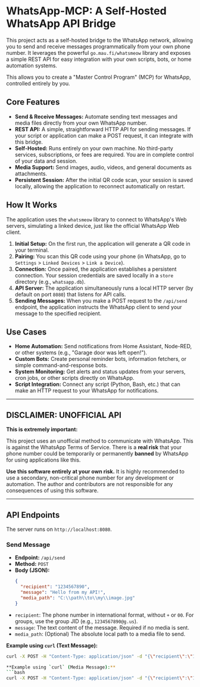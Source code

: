 # WhatsApp-MCP: A Self-Hosted WhatsApp API Bridge

This project acts as a self-hosted bridge to the WhatsApp network, allowing you to send and receive messages programmatically from your own phone number. It leverages the powerful `go.mau.fi/whatsmeow` library and exposes a simple REST API for easy integration with your own scripts, bots, or home automation systems.

This allows you to create a "Master Control Program" (MCP) for WhatsApp, controlled entirely by you.

## Core Features

-   **Send & Receive Messages:** Automate sending text messages and media files directly from your own WhatsApp number.
-   **REST API:** A simple, straightforward HTTP API for sending messages. If your script or application can make a POST request, it can integrate with this bridge.
-   **Self-Hosted:** Runs entirely on your own machine. No third-party services, subscriptions, or fees are required. You are in complete control of your data and session.
-   **Media Support:** Send images, audio, videos, and general documents as attachments.
-   **Persistent Session:** After the initial QR code scan, your session is saved locally, allowing the application to reconnect automatically on restart.

## How It Works

The application uses the `whatsmeow` library to connect to WhatsApp's Web servers, simulating a linked device, just like the official WhatsApp Web client.

1.  **Initial Setup:** On the first run, the application will generate a QR code in your terminal.
2.  **Pairing:** You scan this QR code using your phone (in WhatsApp, go to `Settings` > `Linked Devices` > `Link a Device`).
3.  **Connection:** Once paired, the application establishes a persistent connection. Your session credentials are saved locally in a `store` directory (e.g., `whatsapp.db`).
4.  **API Server:** The application simultaneously runs a local HTTP server (by default on port `8080`) that listens for API calls.
5.  **Sending Messages:** When you make a POST request to the `/api/send` endpoint, the application instructs the WhatsApp client to send your message to the specified recipient.

## Use Cases

-   **Home Automation:** Send notifications from Home Assistant, Node-RED, or other systems (e.g., "Garage door was left open!").
-   **Custom Bots:** Create personal reminder bots, information fetchers, or simple command-and-response bots.
-   **System Monitoring:** Get alerts and status updates from your servers, cron jobs, or other scripts directly on WhatsApp.
-   **Script Integration:** Connect any script (Python, Bash, etc.) that can make an HTTP request to your WhatsApp for notifications.

---

## **DISCLAIMER: UNOFFICIAL API**

**This is extremely important:**

This project uses an unofficial method to communicate with WhatsApp. This is against the WhatsApp Terms of Service. There is a **real risk** that your phone number could be temporarily or permanently **banned** by WhatsApp for using applications like this.

**Use this software entirely at your own risk.** It is highly recommended to use a secondary, non-critical phone number for any development or automation. The author and contributors are not responsible for any consequences of using this software.

---

## API Endpoints

The server runs on `http://localhost:8080`.

### Send Message

-   **Endpoint:** `/api/send`
-   **Method:** `POST`
-   **Body (JSON):**
    ```json
    {
      "recipient": "1234567890",
      "message": "Hello from my API!",
      "media_path": "C:\\path\\to\\my\\image.jpg"
    }
    ```
-   `recipient`: The phone number in international format, without `+` or `00`. For groups, use the group JID (e.g., `1234567890@g.us`).
-   `message`: The text content of the message. Required if no media is sent.
-   `media_path`: (Optional) The absolute local path to a media file to send.

**Example using `curl` (Text Message):**
```bash
curl -X POST -H "Content-Type: application/json" -d "{\"recipient\":\"1234567890\", \"message\":\"This is a test.\"}" http://localhost:8080/api/send```

**Example using `curl` (Media Message):**
```bash
curl -X POST -H "Content-Type: application/json" -d "{\"recipient\":\"1234567890\", \"message\":\"Check out this file!\", \"media_path\":\"C:\\Users\\user\\Documents\\report.pdf\"}" http://localhost:8080/api/send